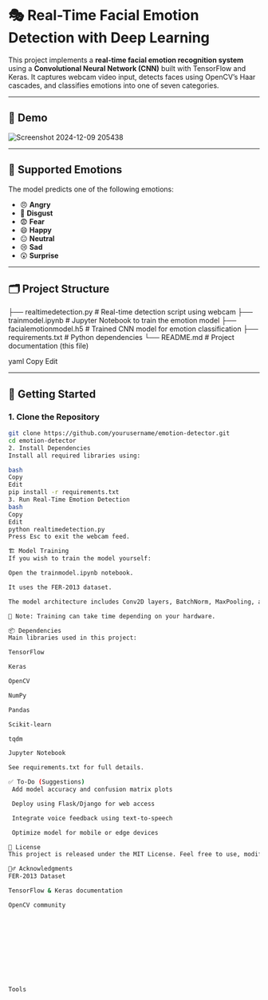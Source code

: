 # 🎭 Real-Time Facial Emotion Detection with Deep Learning

This project implements a **real-time facial emotion recognition system** using a **Convolutional Neural Network (CNN)** built with TensorFlow and Keras. It captures webcam video input, detects faces using OpenCV’s Haar cascades, and classifies emotions into one of seven categories.

---

## 📸 Demo

![Screenshot 2024-12-09 205438](https://github.com/user-attachments/assets/2a3274c0-bfef-418e-a968-b37ee378b095)



---

## 🧠 Supported Emotions

The model predicts one of the following emotions:
- 😠 **Angry**
- 🤢 **Disgust**
- 😨 **Fear**
- 😄 **Happy**
- 😐 **Neutral**
- 😢 **Sad**
- 😲 **Surprise**

---

## 🗂️ Project Structure
├── realtimedetection.py # Real-time detection script using webcam
├── trainmodel.ipynb # Jupyter Notebook to train the emotion model
├── facialemotionmodel.h5 # Trained CNN model for emotion classification
├── requirements.txt # Python dependencies
└── README.md # Project documentation (this file)

yaml
Copy
Edit

---

## 🚀 Getting Started

### 1. Clone the Repository

```bash
git clone https://github.com/yourusername/emotion-detector.git
cd emotion-detector
2. Install Dependencies
Install all required libraries using:

bash
Copy
Edit
pip install -r requirements.txt
3. Run Real-Time Emotion Detection
bash
Copy
Edit
python realtimedetection.py
Press Esc to exit the webcam feed.

🏗️ Model Training
If you wish to train the model yourself:

Open the trainmodel.ipynb notebook.

It uses the FER-2013 dataset.

The model architecture includes Conv2D layers, BatchNorm, MaxPooling, and Dense layers with softmax output for 7 classes.

📌 Note: Training can take time depending on your hardware.

📦 Dependencies
Main libraries used in this project:

TensorFlow

Keras

OpenCV

NumPy

Pandas

Scikit-learn

tqdm

Jupyter Notebook

See requirements.txt for full details.

✅ To-Do (Suggestions)
 Add model accuracy and confusion matrix plots

 Deploy using Flask/Django for web access

 Integrate voice feedback using text-to-speech

 Optimize model for mobile or edge devices

📃 License
This project is released under the MIT License. Feel free to use, modify, and share it with proper credits.

🙋‍♂️ Acknowledgments
FER-2013 Dataset

TensorFlow & Keras documentation

OpenCV community











Tools






